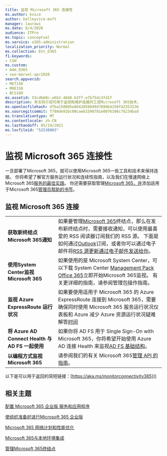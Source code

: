 ```yaml
---
title: 监视 Microsoft 365 连接性
ms.author: kvice
author: kelleyvice-msft
manager: laurawi
ms.date: 8/4/2020
audience: ITPro
ms.topic: conceptual
ms.service: o365-administration
localization_priority: Normal
ms.collection: Ent_O365
f1.keywords:
- CSH
ms.custom:
- Adm_O365
- seo-marvel-apr2020
search.appverid:
- MET150
- MOE150
- BCS160
ms.assetid: 53cdb60c-a6b2-4848-b3ff-e7b75dc3fd1f
description: 本文将介绍可用于监视和维护连接的工具Microsoft 365技术。
ms.openlocfilehash: dfba158085e6642856049d7894b4156f42353236
ms.sourcegitcommit: f780de91bc00caeb1598781e0076106c76234bad
ms.translationtype: MT
ms.contentlocale: zh-CN
ms.lasthandoff: 05/19/2021
ms.locfileid: "52538803"
---
```

# <a name="monitor-microsoft-365-connectivity"></a>监视 Microsoft 365 连接性

一旦部署了Microsoft 365，就可以使用Microsoft 365一些工具和技术来保持连接。 你将希望了解官方服务运行状况和连续性[](/office365/servicedescriptions/office-365-platform-service-description/service-health-and-continuity)指南，以及我们在慢速网络上Microsoft 365[服务的最佳实践](https://support.office.com/article/fd16c8d2-4799-4c39-8fd7-045f06640166)。 你还需要获取管理[Microsoft 365，并](https://blogs.office.com/2015/03/13/administer-on-the-go-with-the-updated-office-365-admin-app/)添加适用于Microsoft 365[管理员帮助的书签](https://support.office.com/article/17d3ff3f-3601-466e-b5a1-482b31cfb791)。
  
## <a name="monitoring-microsoft-365-connectivity"></a>监视 Microsoft 365 连接

|||
|:-----|:-----|
|**获取新终结点Microsoft 365通知** <br/> |如果要管理[Microsoft 365](https://support.office.com/article/99cab9d4-ef59-4207-9f2b-3728eb46bf9a)终结点，那么在发布新终结点时，需要接收通知，可以使用最喜爱的 RSS 阅读器订阅我们的 RSS 源。 下面是如何通过[Outlook](https://go.microsoft.com/fwlink/p/?LinkId=532416)订阅，或者你可以通过电子邮件将[RSS 源更新通过电子邮件发送给你](https://go.microsoft.com/fwlink/p/?LinkId=532417)。  <br/> |
|**使用System Center监视Microsoft 365** <br/> |如果使用的是 Microsoft System Center，可以下载 System Center [Management Pack Office 365](https://www.microsoft.com/download/details.aspx?id=43708)立即开始Microsoft 365监视。 有关更详细的指南，请参阅管理包操作指南。 <br/> |
|**监视 Azure ExpressRoute 运行状况** <br/> |如果要使用适用于 Microsoft 365 的 Azure ExpressRoute 连接到 Microsoft 365，需要确保同时使用 Microsoft 365 服务运行状况仪表板和 Azure 减少 Azure 资源运行状况疑难解答[时间](https://azure.microsoft.com/blog/reduce-troubleshooting-time-with-azure-resource-health/) <br/> |
|**将 Azure AD Connect Health 与 AD FS 一起使用** <br/> |如果你将 AD FS 用于 Single Sign-On with Microsoft 365，你将希望开始使用 Azure AD 连接 Health 来监视[AD FS 基础结构](/azure/active-directory/hybrid/how-to-connect-health-adfs)。  <br/> |
|**以编程方式监视Microsoft 365** <br/> |请参阅我们的有关 Microsoft 365[管理 API 的指南](/office/office-365-management-api/office-365-management-apis-overview)。  <br/> |

以下是可以用于返回的简短链接：[https://aka.ms/monitorconnectivity365]()
  
## <a name="related-topics"></a>相关主题

[配置 Microsoft 365 企业版 服务和应用程序](configure-services-and-applications.md)
  
[使组织准备好进行Microsoft 365 企业版](get-your-organization-ready-for-office-365.md)
  
[Microsoft 365 网络计划和性能优化](network-planning-and-performance.md)
  
[Microsoft 365与本地环境集成](microsoft-365-integration.md)
  
[管理Microsoft 365终结点](managing-office-365-endpoints.md)
